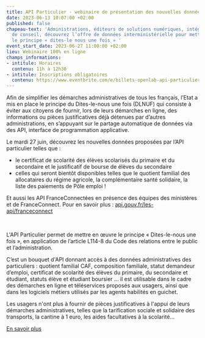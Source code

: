 ```yaml
---
title: API Particulier - webinaire de présentation des nouvelles données
date: 2023-06-13 10:07:00 +02:00
published: false
chapeau-text: 'Administrations, éditeurs de solutions numériques, intégrateurs, sociétés
  de conseil, découvrez l’offre de données interministérielle pour mettre en œuvre
  le principe « dites-le nous une fois » '
event_start_date: 2023-06-27 11:00:00 +02:00
lieu: Webinaire 100% en ligne
champs_informations:
- intitule: Horaires
  contenu: 11h à 12h30
- intitule: Inscriptions obligatoires
  contenu: https://www.eventbrite.com/e/billets-openlab-api-particulier-649068359937
---
```


Afin de simplifier les démarches administratives de tous les français, l’Etat a mis en place le principe du Dites-le-nous une fois (DLNUF) qui consiste à éviter aux citoyens de fournir, lors de leurs démarches en ligne, des informations ou pièces justificatives déjà détenues par d’autres administrations, en s’appuyant sur le partage automatique de données via des API, interface de programmation applicative. 

Le mardi 27 juin, découvrez les nouvelles données proposées par l’API particulier telles que :
* le certificat de scolarité des élèves scolarisés du primaire et du secondaire et le justificatif de bourse de élèves du secondaire 
* celles qui seront bientôt disponibles telles que le quotient familial des allocataires du régime agricole, la complémentaire santé solidaire, la liste des paiements de Pôle emploi !

Et aussi les API FranceConnectées en présence des équipes des ministères et de FranceConnect. Pour en savoir plus : [api.gouv.fr/les-api/franceconnect](https://api.gouv.fr/les-api/franceconnect)

<div class="encadre noir" style="margin-bottom:40px">
<br>
<p>L'API Particulier  permet de mettre en œuvre le principe « Dites-le-nous une fois », en application de l’article L114-8 du Code des relations entre le public et l’administration.

C’est un bouquet d'API donnant accès à des données administratives des particuliers : quotient familial CAF, composition familiale, statut demandeur d’emploi, certificat de scolarité des élèves du primaire, du secondaire et étudiant, statuts élève et étudiant boursier ... il est utilisable dans le cadre des démarches en ligne et téléservices proposés aux usagers, ainsi que dans les logiciels métiers utilisés par les agents habilités en guichet.

Les usagers n'ont plus à fournir de pièces justificatives à l'appui de leurs démarches administratives, telles que la tarification sociale et solidaire des transports, la cantine à 1 euro, les aides facultatives à la scolarité...

[En savoir plus](https://api.gouv.fr/les-api/api-particulier)
</p>